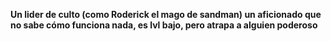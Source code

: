 **Un lider de culto (como Roderick el mago de sandman) un aficionado que no sabe cómo funciona nada, es lvl bajo, pero atrapa a alguien poderoso**